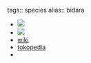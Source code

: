 tags:: species
alias:: bidara

- ![](https://peach-geographical-bat-397.mypinata.cloud/ipfs/QmdR2U2g8oKAuGfCZhFbTrBBxdtXRe9B9rRGk79xMHYNQ7)
- ![](https://peach-geographical-bat-397.mypinata.cloud/ipfs/QmeDcBg93EkoQ3R5HgG5otDwHHrQ1GaoqQ34Xjf5D7R4iH)
- [wiki](https://en.wikipedia.org/wiki/Ziziphus_mauritiana)
- [tokopedia](https://www.tokopedia.com/kioztaman/bibit-tanaman-bidara-widara-arab-herbal-obat-ziziphus-mauritiana?extParam=ivf%3Dfalse%26src%3Dsearch)
-